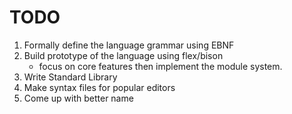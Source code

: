 TODO
====
1. Formally define the language grammar using EBNF
2. Build prototype of the language using flex/bison
    - focus on core features then implement the module system.
3. Write Standard Library
4. Make syntax files for popular editors
5. Come up with better name
